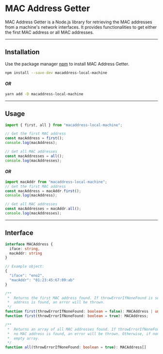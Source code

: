 # MAC Address Getter

MAC Address Getter is a Node.js library for retrieving the MAC addresses from a machine's network interfaces. It provides functionalities to get either the first MAC address or all MAC addresses.

----
## Installation

Use the package manager [npm](https://www.npmjs.com) to install MAC Address Getter.
```bash
npm install --save-dev macaddress-local-machine
```
#### *OR*
```bash
yarn add -D macaddress-local-machine
```
----
## Usage

```ts
import { first, all } from "macaddress-local-machine";

// Get the first MAC address
const macAddress = first();
console.log(macAddress);

// Get all MAC addresses
const macAddresses = all();
console.log(macAddresses);
```

#### *OR*
```ts
import macAddr from "macaddress-local-machine";
// Get the first MAC address
const macAddress = macAddr.first();
console.log(macAddress);

// Get all MAC addresses
const macAddresses = macAddr.all();
console.log(macAddresses);
```
----

## Interface

```ts
interface MACAddress {
  iface: string,
  macAddr: string
}

// Example object:
{
  "iface": "eno2",
  "macAddr": "01:23:45:67:89:ab"
}
```

```ts
/**
 *  Returns the first MAC address found. If throwErrorIfNoneFound is set to true and no MAC 
 *  address is found, an error will be thrown.
 */
function first(throwErrorIfNoneFound: boolean = false): MACAddress | undefined;
function first(throwErrorIfNoneFound: boolean = true): MACAddress;
```

```ts
/**
 *  Returns an array of all MAC addresses found. If throwErrorIfNoneFound is set to true and 
 *  no MAC address is found, an error will be thrown. Otherwise, if none are found, return an
 *  empty array.
 */
function all(throwErrorIfNoneFound: boolean = true): MACAddress[]
```
